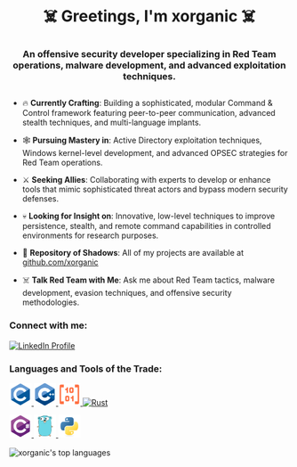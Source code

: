  <h1 align="center">  ☠️ Greetings, I'm xorganic ☠️</h1>

 ## 
<h3 align="center">An offensive security developer specializing in Red Team operations, malware development, and advanced exploitation techniques.</h3>

##
- 🔥 **Currently Crafting**: Building a sophisticated, modular Command & Control framework featuring peer-to-peer communication, advanced stealth techniques, and multi-language implants.

- 🕸️ **Pursuing Mastery in**: Active Directory exploitation techniques, Windows kernel-level development, and advanced OPSEC strategies for Red Team operations.

- ⚔️ **Seeking Allies**: Collaborating with experts to develop or enhance tools that mimic sophisticated threat actors and bypass modern security defenses.

- 💀 **Looking for Insight on**: Innovative, low-level techniques to improve persistence, stealth, and remote command capabilities in controlled environments for research purposes.

- 🧩 **Repository of Shadows**: All of my projects are available at [github.com/xorganic](https://github.com/xorganic)

- ☠️ **Talk Red Team with Me**: Ask me about Red Team tactics, malware development, evasion techniques, and offensive security methodologies.

<h3 align="left">Connect with me:</h3>
<p align="left">
<a href="https://linkedin.com/in/moise-alexandru" target="blank"><img align="center" src="https://raw.githubusercontent.com/rahuldkjain/github-profile-readme-generator/master/src/images/icons/Social/linked-in-alt.svg" alt="LinkedIn Profile" height="30" width="40" /></a>
</p>

<h3 align="left">Languages and Tools of the Trade:</h3>

<p align="left"> 
  <!-- Row 1: Core Languages -->
  <a href="https://www.cprogramming.com/" target="_blank" rel="noreferrer"> 
    <img src="https://raw.githubusercontent.com/devicons/devicon/master/icons/c/c-original.svg" alt="C" width="40" height="40"/> 
  </a> 
  <a href="https://www.w3schools.com/cpp/" target="_blank" rel="noreferrer"> 
    <img src="https://raw.githubusercontent.com/devicons/devicon/master/icons/cplusplus/cplusplus-original.svg" alt="C++" width="40" height="40"/> 
  </a> 
  <a href="https://en.wikipedia.org/wiki/Assembly_language" target="_blank" rel="noreferrer"> 
    <img src="https://raw.githubusercontent.com/PKief/vscode-material-icon-theme/main/icons/assembly.svg" alt="Assembly" width="40" height="40"/> 
  </a>
  <a href="https://www.rust-lang.org" target="_blank" rel="noreferrer"> 
    <img src="https://raw.githubusercontent.com/rust-lang/rust-artwork/master/logo/rust-logo-512x512.png" alt="Rust" width="40" height="40"/> 
  </a> 
</p>

<p align="left"> 
  <!-- Row 2: Additional Languages -->
  <a href="https://www.w3schools.com/cs/" target="_blank" rel="noreferrer"> 
    <img src="https://raw.githubusercontent.com/devicons/devicon/master/icons/csharp/csharp-original.svg" alt="C#" width="40" height="40"/> 
  </a> 
  <a href="https://golang.org" target="_blank" rel="noreferrer"> 
    <img src="https://raw.githubusercontent.com/devicons/devicon/master/icons/go/go-original.svg" alt="Go" width="40" height="40"/> 
  </a> 
  <a href="https://www.python.org" target="_blank" rel="noreferrer"> 
    <img src="https://raw.githubusercontent.com/devicons/devicon/master/icons/python/python-original.svg" alt="Python" width="40" height="40"/> 
  </a> 
</p>


<p align="left" width="37%">
  <img align="center" src="https://github-readme-stats.vercel.app/api/top-langs?username=xorganic&show_icons=true&locale=en&layout=compact&theme=gruvbox" alt="xorganic's top languages" />
</p>
